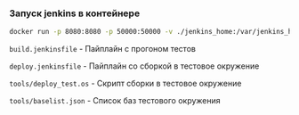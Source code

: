 ### Запуск jenkins в контейнере

```bash
docker run -p 8080:8080 -p 50000:50000 -v ./jenkins_home:/var/jenkins_home jenkins/jenkins:lts-jdk17
```

`build.jenkinsfile` - Пайплайн с прогоном тестов

`deploy.jenkinsfile` - Пайплайн со сборкой в тестовое окружение

`tools/deploy_test.os` - Скрипт сборки в тестовое окружение

`tools/baselist.json` - Список баз тестового окружения
